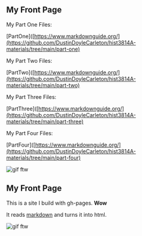 ## My Front Page

My Part One Files:

[PartOne]([https://www.markdownguide.org/](https://github.com/DustinDoyleCarleton/hist3814A-materials/tree/main/part-one)

My Part Two Files:

[PartTwo]([https://www.markdownguide.org/](https://github.com/DustinDoyleCarleton/hist3814A-materials/tree/main/part-two)

My Part Three Files:

[PartThree]([https://www.markdownguide.org/](https://github.com/DustinDoyleCarleton/hist3814A-materials/tree/main/part-three)

My Part Four Files:

[PartFour]([https://www.markdownguide.org/](https://github.com/DustinDoyleCarleton/hist3814A-materials/tree/main/part-four)


![gif ftw](https://media.giphy.com/media/nXxOjZrbnbRxS/200w_d.gif)


## My Front Page

This is a site I build with gh-pages. **Wow**

It reads [markdown](https://www.markdownguide.org/) and turns it into html.

![gif ftw](https://media.giphy.com/media/nXxOjZrbnbRxS/200w_d.gif)
